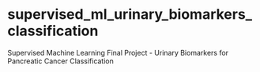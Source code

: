 # supervised_ml_urinary_biomarkers_classification
Supervised Machine Learning Final Project - Urinary Biomarkers for Pancreatic Cancer Classification
